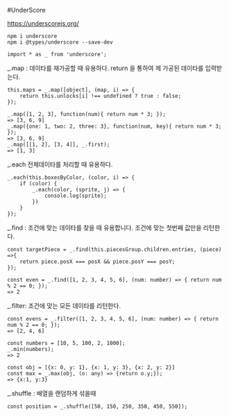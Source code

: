 #UnderScore

https://underscorejs.org/
```
npm i underscore
npm i @types/underscore --save-dev
```
```
import * as _ from 'underscore';
```

_.map : 데이타를 재가공할 때 유용하다.
return 을 통하여 제 가공된  데이타를 입력받는다.
```
this.maps = _.map([object], (map, i) => {
    return this.unlocks[i] !== undefined ? true : false;
});
```
```
_.map([1, 2, 3], function(num){ return num * 3; });
=> [3, 6, 9]
_.map({one: 1, two: 2, three: 3}, function(num, key){ return num * 3; });
=> [3, 6, 9]
_.map([[1, 2], [3, 4]], _.first);
=> [1, 3]
```
_.each 전체데이타를 처리할 때 유용하다.
```
_.each(this.boxesByColor, (color, i) => {
    if (color) {
        _.each(color, (sprite, j) => {
            console.log(sprite);
        })
    }
});
```
_.find : 조건에 맞는 데이타를 찾을 때 유용합니다.
조건에 맞는 첫번째 값만을 리턴한다.

```
const targetPiece = _.find(this.piecesGroup.children.entries, (piece) =>{
    return piece.posX === posX && piece.posY === posY;
});

const even = _.find([1, 2, 3, 4, 5, 6], (num: number) => { return num % 2 == 0; });
=> 2
```
_.filter: 조건에 맞는 모든 데이타를 리턴한다.
```
const evens = _.filter([1, 2, 3, 4, 5, 6], (num: number) => { return num % 2 == 0; });
=> [2, 4, 6]
```

```
const numbers = [10, 5, 100, 2, 1000];
_.min(numbers);
=> 2

const obj = [{x: 0, y: 1}, {x: 1, y: 3}, {x: 2, y: 2}]
const max = _.max(obj, (o: any) => {return o.y;});
=> {x:1, y:3}
```
_.shuffle : 배열을 랜덤하게 섞을때
```
const position = _.shuffle([50, 150, 250, 350, 450, 550]);
```